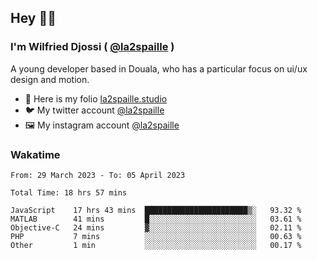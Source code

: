 ## Hey 👋🏾
### I'm Wilfried Djossi ( <a href="https://twitter.com/la2spaille/" target="_blank">@la2spaille</a> )
A young developer based in Douala, who has a particular focus on ui/ux design and motion.

- 🎨 Here is my folio [la2spaille.studio](https://la2spaille.studio/)
- 🐦 My twitter account [@la2spaille](https://twitter.com/la2spaille/)
- 🖼 My instagram account [@la2spaille](https://www.instagram.com/la2spaille/)

### Wakatime
<!--START_SECTION:waka-->

```text
From: 29 March 2023 - To: 05 April 2023

Total Time: 18 hrs 57 mins

JavaScript    17 hrs 43 mins  ███████████████████████▒░   93.32 %
MATLAB        41 mins         █░░░░░░░░░░░░░░░░░░░░░░░░   03.61 %
Objective-C   24 mins         ▓░░░░░░░░░░░░░░░░░░░░░░░░   02.11 %
PHP           7 mins          ░░░░░░░░░░░░░░░░░░░░░░░░░   00.63 %
Other         1 min           ░░░░░░░░░░░░░░░░░░░░░░░░░   00.17 %
```

<!--END_SECTION:waka-->
<!--
**la2spaille/la2spaille** is a ✨ _special_ ✨ repository because its `README.md` (this file) appears on your GitHub profile.

Here are some ideas to get you started:

- 🔭 I’m currently working on ...
- 🌱 I’m currently learning ...
- 👯 I’m looking to collaborate on ...
- 🤔 I’m looking for help with ...
- 💬 Ask me about ...
- 📫 How to reach me: ...
- 😄 Pronouns: ...
- ⚡ Fun fact: ...
-->
